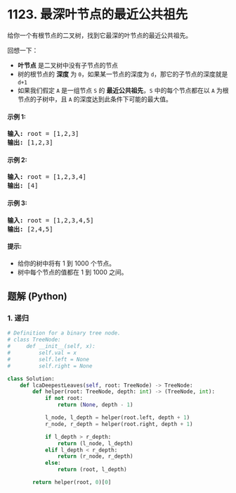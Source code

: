 # 1123. 最深叶节点的最近公共祖先
给你一个有根节点的二叉树，找到它最深的叶节点的最近公共祖先。

回想一下：
* **叶节点** 是二叉树中没有子节点的节点
* 树的根节点的 **深度** 为 ```0```，如果某一节点的深度为 ```d```，那它的子节点的深度就是 ```d+1```
* 如果我们假定 ```A``` 是一组节点 ```S``` 的 **最近公共祖先**，```S``` 中的每个节点都在以 ```A``` 为根节点的子树中，且 ```A``` 的深度达到此条件下可能的最大值。

#### 示例 1:
<pre>
<strong>输入:</strong> root = [1,2,3]
<strong>输出:</strong> [1,2,3]
</pre>

#### 示例 2:
<pre>
<strong>输入:</strong> root = [1,2,3,4]
<strong>输出:</strong> [4]
</pre>

#### 示例 3:
<pre>
<strong>输入:</strong> root = [1,2,3,4,5]
<strong>输出:</strong> [2,4,5]
</pre>

#### 提示:
* 给你的树中将有 1 到 1000 个节点。
* 树中每个节点的值都在 1 到 1000 之间。

## 题解 (Python)

### 1. 递归
```Python
# Definition for a binary tree node.
# class TreeNode:
#     def __init__(self, x):
#         self.val = x
#         self.left = None
#         self.right = None

class Solution:
    def lcaDeepestLeaves(self, root: TreeNode) -> TreeNode:
        def helper(root: TreeNode, depth: int) -> (TreeNode, int):
            if not root:
                return (None, depth - 1)

            l_node, l_depth = helper(root.left, depth + 1)
            r_node, r_depth = helper(root.right, depth + 1)

            if l_depth > r_depth:
                return (l_node, l_depth)
            elif l_depth < r_depth:
                return (r_node, r_depth)
            else:
                return (root, l_depth)

        return helper(root, 0)[0]
```
